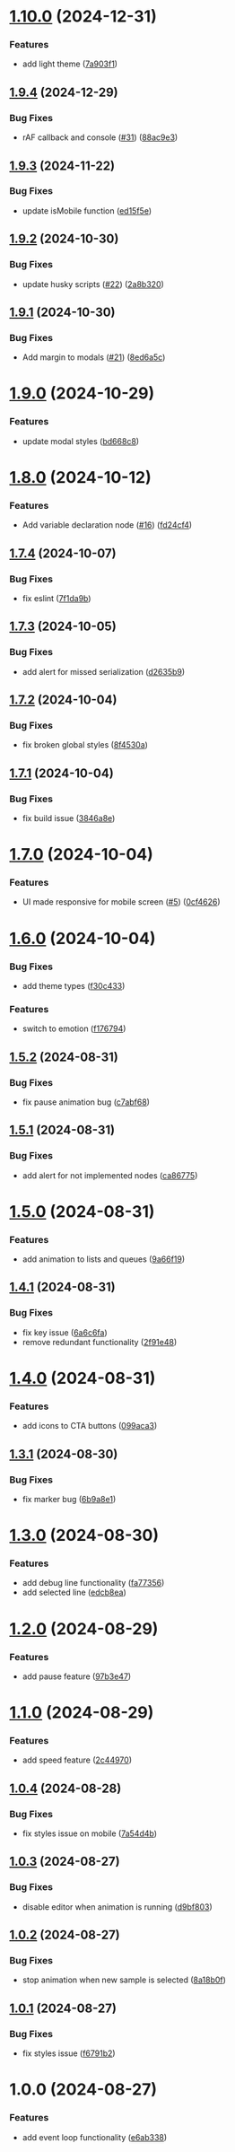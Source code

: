 # [1.10.0](https://github.com/vault-developer/event-loop-explorer/compare/v1.9.4...v1.10.0) (2024-12-31)


### Features

* add light theme ([7a903f1](https://github.com/vault-developer/event-loop-explorer/commit/7a903f159939cacfcecd2fc848b30e16d31a0007))

## [1.9.4](https://github.com/vault-developer/event-loop-explorer/compare/v1.9.3...v1.9.4) (2024-12-29)

### Bug Fixes

- rAF callback and console ([#31](https://github.com/vault-developer/event-loop-explorer/issues/31)) ([88ac9e3](https://github.com/vault-developer/event-loop-explorer/commit/88ac9e39a331532c415735866faca65261dae658))

## [1.9.3](https://github.com/vault-developer/event-loop-explorer/compare/v1.9.2...v1.9.3) (2024-11-22)

### Bug Fixes

- update isMobile function ([ed15f5e](https://github.com/vault-developer/event-loop-explorer/commit/ed15f5e9a34b3c183317c20f1a0fbea9b159e3e8))

## [1.9.2](https://github.com/vault-developer/event-loop-explorer/compare/v1.9.1...v1.9.2) (2024-10-30)

### Bug Fixes

- update husky scripts ([#22](https://github.com/vault-developer/event-loop-explorer/issues/22)) ([2a8b320](https://github.com/vault-developer/event-loop-explorer/commit/2a8b3209719bb65d2f124f07e8ce43e4573b44a7))

## [1.9.1](https://github.com/vault-developer/event-loop-explorer/compare/v1.9.0...v1.9.1) (2024-10-30)

### Bug Fixes

- Add margin to modals ([#21](https://github.com/vault-developer/event-loop-explorer/issues/21)) ([8ed6a5c](https://github.com/vault-developer/event-loop-explorer/commit/8ed6a5ce4b47db15c3a34a1dc088b6f2e4ee17ef))

# [1.9.0](https://github.com/vault-developer/event-loop-explorer/compare/v1.8.0...v1.9.0) (2024-10-29)

### Features

- update modal styles ([bd668c8](https://github.com/vault-developer/event-loop-explorer/commit/bd668c80fac3e0a20a64d44e673488facb8b1b6e))

# [1.8.0](https://github.com/vault-developer/event-loop-explorer/compare/v1.7.4...v1.8.0) (2024-10-12)

### Features

- Add variable declaration node ([#16](https://github.com/vault-developer/event-loop-explorer/issues/16)) ([fd24cf4](https://github.com/vault-developer/event-loop-explorer/commit/fd24cf4421a55ee451b3ff91020bcb35cc7bf943))

## [1.7.4](https://github.com/vault-developer/event-loop-explorer/compare/v1.7.3...v1.7.4) (2024-10-07)

### Bug Fixes

- fix eslint ([7f1da9b](https://github.com/vault-developer/event-loop-explorer/commit/7f1da9bbfd92e08cfa45dc027536fec401ac2210))

## [1.7.3](https://github.com/vault-developer/event-loop-explorer/compare/v1.7.2...v1.7.3) (2024-10-05)

### Bug Fixes

- add alert for missed serialization ([d2635b9](https://github.com/vault-developer/event-loop-explorer/commit/d2635b98503ebd84b81b607272de0afb55e6cee4))

## [1.7.2](https://github.com/vault-developer/event-loop-explorer/compare/v1.7.1...v1.7.2) (2024-10-04)

### Bug Fixes

- fix broken global styles ([8f4530a](https://github.com/vault-developer/event-loop-explorer/commit/8f4530a7433ab2d312a08395150265eeeb1da484))

## [1.7.1](https://github.com/vault-developer/event-loop-explorer/compare/v1.7.0...v1.7.1) (2024-10-04)

### Bug Fixes

- fix build issue ([3846a8e](https://github.com/vault-developer/event-loop-explorer/commit/3846a8eeea6b231e493944df91b1cfb0df9e1f1e))

# [1.7.0](https://github.com/vault-developer/event-loop-explorer/compare/v1.6.0...v1.7.0) (2024-10-04)

### Features

- UI made responsive for mobile screen ([#5](https://github.com/vault-developer/event-loop-explorer/issues/5)) ([0cf4626](https://github.com/vault-developer/event-loop-explorer/commit/0cf462655f3eb40e38e20054c9828687d72d9487))

# [1.6.0](https://github.com/vault-developer/event-loop-explorer/compare/v1.5.2...v1.6.0) (2024-10-04)

### Bug Fixes

- add theme types ([f30c433](https://github.com/vault-developer/event-loop-explorer/commit/f30c433e1376cc611a35ecb0f9c03b92c5621bf8))

### Features

- switch to emotion ([f176794](https://github.com/vault-developer/event-loop-explorer/commit/f17679457dd1c9c273fdeb81fadd762bedb8487c))

## [1.5.2](https://github.com/vault-developer/event-loop-explorer/compare/v1.5.1...v1.5.2) (2024-08-31)

### Bug Fixes

- fix pause animation bug ([c7abf68](https://github.com/vault-developer/event-loop-explorer/commit/c7abf68dba7607a53413de13f2e51ef46e7bd07c))

## [1.5.1](https://github.com/vault-developer/event-loop-explorer/compare/v1.5.0...v1.5.1) (2024-08-31)

### Bug Fixes

- add alert for not implemented nodes ([ca86775](https://github.com/vault-developer/event-loop-explorer/commit/ca86775aa6ac918a583a7da2b05b6762b55b6ce7))

# [1.5.0](https://github.com/vault-developer/event-loop-explorer/compare/v1.4.1...v1.5.0) (2024-08-31)

### Features

- add animation to lists and queues ([9a66f19](https://github.com/vault-developer/event-loop-explorer/commit/9a66f19471a3ef116ac78804e2e646d4060eaffb))

## [1.4.1](https://github.com/vault-developer/event-loop-explorer/compare/v1.4.0...v1.4.1) (2024-08-31)

### Bug Fixes

- fix key issue ([6a6c6fa](https://github.com/vault-developer/event-loop-explorer/commit/6a6c6fa44402e8f4ebb4412d285983e646b1c22b))
- remove redundant functionality ([2f91e48](https://github.com/vault-developer/event-loop-explorer/commit/2f91e4875028e28307eb462c4f1db2ac14e000cf))

# [1.4.0](https://github.com/vault-developer/event-loop-explorer/compare/v1.3.1...v1.4.0) (2024-08-31)

### Features

- add icons to CTA buttons ([099aca3](https://github.com/vault-developer/event-loop-explorer/commit/099aca3a98170350adf385e636c29a1051b71d3f))

## [1.3.1](https://github.com/vault-developer/event-loop-explorer/compare/v1.3.0...v1.3.1) (2024-08-30)

### Bug Fixes

- fix marker bug ([6b9a8e1](https://github.com/vault-developer/event-loop-explorer/commit/6b9a8e134d341de85285b2620f53b091374087c9))

# [1.3.0](https://github.com/vault-developer/event-loop-explorer/compare/v1.2.0...v1.3.0) (2024-08-30)

### Features

- add debug line functionality ([fa77356](https://github.com/vault-developer/event-loop-explorer/commit/fa77356f8984922eb062d7c9e2528d411092843c))
- add selected line ([edcb8ea](https://github.com/vault-developer/event-loop-explorer/commit/edcb8ea879676014e4c7b83ee897b164be6b0766))

# [1.2.0](https://github.com/vault-developer/event-loop-explorer/compare/v1.1.0...v1.2.0) (2024-08-29)

### Features

- add pause feature ([97b3e47](https://github.com/vault-developer/event-loop-explorer/commit/97b3e470b221a0387f4e8070f06f549e15abe858))

# [1.1.0](https://github.com/vault-developer/event-loop-explorer/compare/v1.0.4...v1.1.0) (2024-08-29)

### Features

- add speed feature ([2c44970](https://github.com/vault-developer/event-loop-explorer/commit/2c4497086c5a4f2971600d0c1364905fdf81d791))

## [1.0.4](https://github.com/vault-developer/event-loop-explorer/compare/v1.0.3...v1.0.4) (2024-08-28)

### Bug Fixes

- fix styles issue on mobile ([7a54d4b](https://github.com/vault-developer/event-loop-explorer/commit/7a54d4bcf6a7c0c51008b9286093d7ba4fb97096))

## [1.0.3](https://github.com/vault-developer/event-loop-explorer/compare/v1.0.2...v1.0.3) (2024-08-27)

### Bug Fixes

- disable editor when animation is running ([d9bf803](https://github.com/vault-developer/event-loop-explorer/commit/d9bf8033722e922e1a36fff40147daa63159323c))

## [1.0.2](https://github.com/vault-developer/event-loop-explorer/compare/v1.0.1...v1.0.2) (2024-08-27)

### Bug Fixes

- stop animation when new sample is selected ([8a18b0f](https://github.com/vault-developer/event-loop-explorer/commit/8a18b0f8d95497e5bd0250835749fef6eb7320b9))

## [1.0.1](https://github.com/vault-developer/event-loop-explorer/compare/v1.0.0...v1.0.1) (2024-08-27)

### Bug Fixes

- fix styles issue ([f6791b2](https://github.com/vault-developer/event-loop-explorer/commit/f6791b27ddc45137b325a4307b1397863e59d05d))

# 1.0.0 (2024-08-27)

### Features

- add event loop functionality ([e6ab338](https://github.com/vault-developer/event-loop-explorer/commit/e6ab33876a977e145f1c4cf67d36fdfeb967a935))
